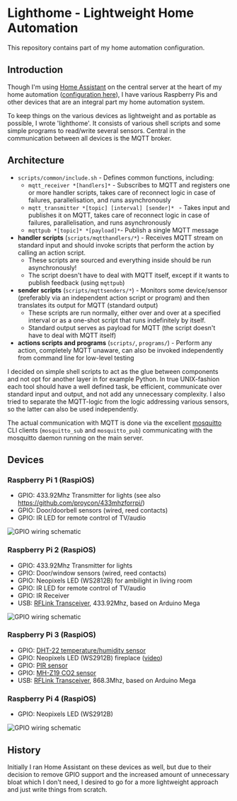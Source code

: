 # Lighthome - Lightweight Home Automation

This repository contains part of my home automation configuration.

## Introduction

Though I'm using [Home Assistant](https://home-assistant.io) on the central
server at the heart of my home automation ([configuration
here](https://github.com/proycon/homeassistant-config)), I have various
Raspberry Pis and other devices that are an integral part my home
automation system.

To keep things on the various devices as lightweight and as portable as
possible, I wrote 'lighthome'. It consists of various shell scripts and some
simple programs to read/write several sensors. Central in the communication
between all devices is the MQTT broker.

## Architecture

* `scripts/common/include.sh` - Defines common functions, including:
    * ``mqtt_receiver *[handlers]*`` - Subscribes to MQTT and registers one or more handler scripts, takes care of reconnect logic in case of failures, parallelisation, and runs asynchronously
    * ``mqtt_transmitter *[topic] [interval] [sender]* `` - Takes input and publishes it on MQTT, takes care of reconnect logic in case of failures, parallelisation, and runs asynchronously
    * ``mqttpub *[topic]* *[payload]*``- Publish a single MQTT message
* **handler scripts** (``scripts/mqtthandlers/*``) - Receives MQTT stream on standard input and should invoke scripts that perform the action by calling an action script. 
    * These scripts are sourced and everything inside should be run asynchronously!
    * The script doesn't have to deal with MQTT itself, except if it wants to publish feedback (using ``mqttpub``)
* **sender scripts** (``scripts/mqttsenders/*``) - Monitors some device/sensor (preferably via an independent action script or program) and then translates its output for MQTT (standard output) 
    * These scripts are run normally, either over and over at a specified interval or as a one-shot script that runs indefinitely by itself.
    * Standard output serves as payload for MQTT (the script doesn't have to deal with MQTT itself)
* **actions scripts and programs** (``scripts/``, ``programs/``) - Perform any action, completely MQTT unaware, can also be invoked independently from command line for low-level testing

I decided on simple shell scripts to act as the glue between components and not
opt for another layer in for example Python. In true UNIX-fashion each tool
should have a well defined task, be efficient, communicate over standard input
and output, and not add any unnecessary complexity. I also tried to separate
the MQTT-logic from the logic addressing various sensors, so the latter can also be used independently.

The actual communication with MQTT is done via the excellent
[mosquitto](https://mosquitto.org/) CLI clients (`mosquitto_sub` and
`mosquitto_pub`) communicating with the mosquitto daemon running on the main server.

## Devices

### Raspberry Pi 1  (RaspiOS)

* GPIO: 433.92Mhz Transmitter for lights (see also https://github.com/proycon/433mhzforrpi/)
* GPIO: Door/doorbell sensors (wired, reed contacts)
* GPIO: IR LED for remote control of TV/audio

![GPIO wiring schematic](docs/pi1.svg)

### Raspberry Pi 2 (RaspiOS) 

* GPIO: 433.92Mhz Transmitter for lights
* GPIO: Door/window sensors (wired, reed contacts)
* GPIO: Neopixels LED (WS2812B) for ambilight in living room
* GPIO: IR LED for remote control of TV/audio
* GPIO: IR Receiver
* USB: [RFLink Transceiver](http://www.rflink.nl/), 433.92Mhz, based on Arduino Mega

![GPIO wiring schematic](docs/pi2.svg)

### Raspberry Pi 3 (RaspiOS)

* GPIO: [DHT-22 temperature/humidity sensor](https://www.adafruit.com/product/385)
* GPIO: Neopixels LED (WS2912B) fireplace ([video](https://www.youtube.com/watch?v=i18eXQIXzXg))
* GPIO: [PIR sensor](https://www.adafruit.com/product/189)
* GPIO: [MH-Z19 CO2 sensor](https://www.tinytronics.nl/shop/nl/winsen-mh-z19b-co2-sensor-met-kabel')
* USB: [RFLink Transceiver](http://www.rflink.nl/), 868.3Mhz, based on Arduino Mega

### Raspberry Pi 4 (RaspiOS)

* GPIO: Neopixels LED (WS2912B)

![GPIO wiring schematic](docs/pi4.svg)


## History

Initially I ran Home Assistant on these devices as well, but due to their
decision to remove GPIO support and the increased amount of unnecessary bloat
which I don't need, I desired to go for a more lightweight approach and just
write things from scratch.


